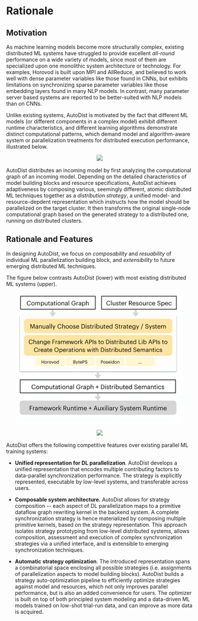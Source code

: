 # Rationale

## Motivation
As machine learning models become more structurally complex, existing distributed ML systems have struggled to provide 
excellent _all-round_ performance on a wide variety of models, since most of them are specialized upon one monolithic system architecture or technology.
For examples, Horovod is built upon MPI and AllReduce, and believed to work well with dense parameter variables like those found in CNNs, but exhibits limitations on 
synchronizing sparse parameter variables like those embedding layers found in many NLP models. In contrast, many parameter server based systems are reported to be better-suited with NLP models than on CNNs. 


Unlike existing systems, AutoDist is motivated by the fact that different ML models (or different components in a complex model) exhibit different runtime characteristics, and different learning algorithms demonstrate distinct computational patterns, which demand model and algorithm-aware system or parallelization treatments for distributed execution performance, illustrated below.

<p align="center">
  <image src="images/motivation.png" width=500/>
</p>

AutoDist distributes an incoming model by first analyzing the computational graph of an incoming model. Depending on the detailed characteristics of model building blocks and resource specifications, AutoDist achieves adaptiveness by composing various, seemingly different, atomic distributed ML techniques together as a _distribution strategy_, a unified model- and resource-depdent representation which instructs how the model should be parallelized on the target cluster. It then transforms the original single-node computational graph based on the generated strategy to a distributed one, running on distributed clusters. 


## Rationale and Features
In designing AutoDist, we focus on _composability_ and _resuability_ of individual ML parallelization building block, and _extensibility_ to future emerging distributed ML techniques. 

The figure below contrasts AutoDist (lower) with most existing distributed ML systems (upper).
<p align="center">
  <img src="images/others.png" width="450"/>
</p>
<p align="center">
  <img src="images/autodist-arch.png" width="450"/>
</p>

AutoDist offers the following competitive features over existing parallel ML training systems:

- **Unified representation for DL parallelization**. AutoDist develops a unified representation that encodes multiple contributing factors to data-parallel synchronization performance. The strategy is explicitly represented, executable by low-level systems, and transferable across users.

- **Composable system architecture.** AutoDist allows for strategy composition -- each aspect of DL parallelization maps to a primitive dataflow graph rewriting kernel in the backend system. A complete synchronization strategy is hence materialized by composing multiple primitive kernels, based on the strategy representation. This approach isolates strategy prototyping from low-level distributed systems, allows composition, assessment and execution of complex synchronization strategies via a unified interface, and is extensible to emerging synchronization techniques.

- **Automatic strategy optimization**. The introduced representation spans a combinatorial space enclosing all possible strategies (i.e. assignments of parallelization aspects to model building blocks). AutoDist builds a strategy auto-optimization pipeline to efficiently optimize strategies against model and resources, which not only improves parallel performance, but is also an added convenience for users. The optimizer is built on top of both principled system modeling and a data-driven ML models trained on low-shot trial-run data, and can improve as more data is acquired.



